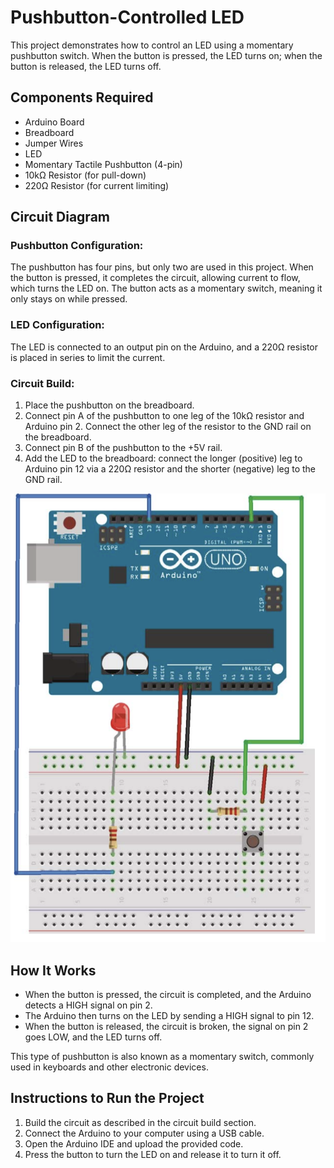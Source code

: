 # Pushbutton-Controlled LED

This project demonstrates how to control an LED using a momentary pushbutton switch. When the button is pressed, the LED turns on; when the button is released, the LED turns off.

## Components Required

- Arduino Board
- Breadboard
- Jumper Wires
- LED
- Momentary Tactile Pushbutton (4-pin)
- 10kΩ Resistor (for pull-down)
- 220Ω Resistor (for current limiting)

## Circuit Diagram

### Pushbutton Configuration:
The pushbutton has four pins, but only two are used in this project. When the button is pressed, it completes the circuit, allowing current to flow, which turns the LED on. The button acts as a momentary switch, meaning it only stays on while pressed.

### LED Configuration:
The LED is connected to an output pin on the Arduino, and a 220Ω resistor is placed in series to limit the current.

### Circuit Build:
1. Place the pushbutton on the breadboard.
2. Connect pin A of the pushbutton to one leg of the 10kΩ resistor and Arduino pin 2. Connect the other leg of the resistor to the GND rail on the breadboard.
3. Connect pin B of the pushbutton to the +5V rail.
4. Add the LED to the breadboard: connect the longer (positive) leg to Arduino pin 12 via a 220Ω resistor and the shorter (negative) leg to the GND rail.

![Circuit Setup](assets/setup.png)

## How It Works

- When the button is pressed, the circuit is completed, and the Arduino detects a HIGH signal on pin 2.
- The Arduino then turns on the LED by sending a HIGH signal to pin 12.
- When the button is released, the circuit is broken, the signal on pin 2 goes LOW, and the LED turns off.

This type of pushbutton is also known as a momentary switch, commonly used in keyboards and other electronic devices.

## Instructions to Run the Project

1. Build the circuit as described in the circuit build section.
2. Connect the Arduino to your computer using a USB cable.
3. Open the Arduino IDE and upload the provided code.
4. Press the button to turn the LED on and release it to turn it off.
